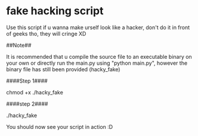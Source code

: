 # fake hacking script

Use this script if u wanna make urself look like a hacker, don't do it in front of geeks tho, they will cringe XD

##Note##

It is recommended that u compile the source file to an executable binary on your own or directly run the main.py using "python main.py", however the binary file has still been provided (hacky_fake)

####Step 1####


chmod +x ./hacky_fake


####step 2####


./hacky_fake

You should now see your script in action
:D


